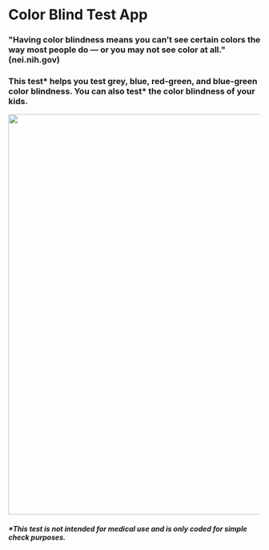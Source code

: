 # Color Blind Test App

### "Having color blindness means you can’t see certain colors the way most people do — or you may not see color at all." (nei.nih.gov)

### This test* helps you test grey, blue, red-green, and blue-green color blindness. You can also test* the color blindness of your kids.

<p align="center">
  <img style="width:800px; height:auto;" src="https://media.giphy.com/media/AsluNNNFRJ22bigIdS/giphy.gif">
</p>

##### *This test is not intended for medical use and is only coded for simple check purposes.
